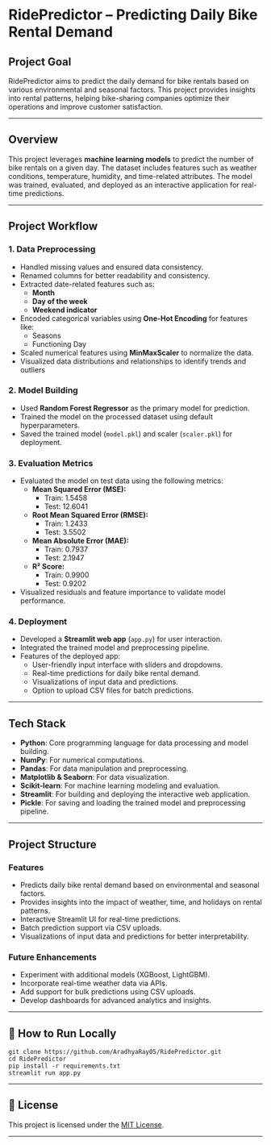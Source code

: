 # RidePredictor – Predicting Daily Bike Rental Demand

## Project Goal
RidePredictor aims to predict the daily demand for bike rentals based on various environmental and seasonal factors. This project provides insights into rental patterns, helping bike-sharing companies optimize their operations and improve customer satisfaction.

---

## Overview
This project leverages **machine learning models** to predict the number of bike rentals on a given day. The dataset includes features such as weather conditions, temperature, humidity, and time-related attributes. The model was trained, evaluated, and deployed as an interactive application for real-time predictions.

---

## Project Workflow

### 1. Data Preprocessing
- Handled missing values and ensured data consistency.
- Renamed columns for better readability and consistency.
- Extracted date-related features such as:
  - **Month**
  - **Day of the week**
  - **Weekend indicator**
- Encoded categorical variables using **One-Hot Encoding** for features like:
  - Seasons
  - Functioning Day
- Scaled numerical features using **MinMaxScaler** to normalize the data.
- Visualized data distributions and relationships to identify trends and outliers

### 2. Model Building
- Used **Random Forest Regressor** as the primary model for prediction.
- Trained the model on the processed dataset using default hyperparameters.
- Saved the trained model (`model.pkl`) and scaler (`scaler.pkl`) for deployment.

### 3. Evaluation Metrics
- Evaluated the model on test data using the following metrics:
  - **Mean Squared Error (MSE):**
    - Train: 1.5458
    - Test: 12.6041
  - **Root Mean Squared Error (RMSE):**
    - Train: 1.2433
    - Test: 3.5502
  - **Mean Absolute Error (MAE):**
    - Train: 0.7937
    - Test: 2.1947
  - **R² Score:**
    - Train: 0.9900
    - Test: 0.9202
- Visualized residuals and feature importance to validate model performance.

### 4. Deployment
- Developed a **Streamlit web app** (`app.py`) for user interaction.
- Integrated the trained model and preprocessing pipeline.
- Features of the deployed app:
  - User-friendly input interface with sliders and dropdowns.
  - Real-time predictions for daily bike rental demand.
  - Visualizations of input data and predictions.
  - Option to upload CSV files for batch predictions.

---

## Tech Stack
- **Python**: Core programming language for data processing and model building.
- **NumPy**: For numerical computations.
- **Pandas**: For data manipulation and preprocessing.
- **Matplotlib & Seaborn**: For data visualization.
- **Scikit-learn**: For machine learning modeling and evaluation.
- **Streamlit**: For building and deploying the interactive web application.
- **Pickle**: For saving and loading the trained model and preprocessing pipeline.

---

## Project Structure

### Features
- Predicts daily bike rental demand based on environmental and seasonal factors.
- Provides insights into the impact of weather, time, and holidays on rental patterns.
- Interactive Streamlit UI for real-time predictions.
- Batch prediction support via CSV uploads.
- Visualizations of input data and predictions for better interpretability.

### Future Enhancements

- Experiment with additional models (XGBoost, LightGBM).
- Incorporate real-time weather data via APIs.
- Add support for bulk predictions using CSV uploads.
- Develop dashboards for advanced analytics and insights.
---

## 📌 How to Run Locally  

```
git clone https://github.com/AradhyaRay05/RidePredictor.git
cd RidePredictor
pip install -r requirements.txt
streamlit run app.py
```

---

## 📄 License

This project is licensed under the [MIT License](LICENSE).

---
